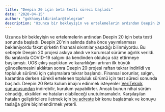 ```yaml
---
title: "Deepin 20 için beta testi süreci başladı"
date: "2020-04-15"
author: "gokhanyildirimlar@telegram"
description: "Uzunca bir bekleyişin ve ertelemelerin ardından Deepin 20 için beta testi sonunda başladı."
---
```


Uzunca bir bekleyişin ve ertelemelerin ardından Deepin 20 için beta testi sonunda başladı. Deepin 20'nin aslında daha önce yayımlanması bekleniyordu fakat şirketin finansal sıkıntılar yaşadığı bilinmiyordu. Bu sebeple Deepin 20 projesi askıya alındı ve kurumsal sürüme ağırlık verildi. Bu sıralarda COVID-19 salgını da kendinden oldukça söz ettirmeye başlamıştı.
UOS çıkış yaptıktan ve kararlılığını artıran ilk büyük güncellemesini aldıktan sonra Deepin 20 projesi raftan tekrar indirildi ve topluluk sürümü için çalışmalara tekrar başlandı. Finansal sorunlar, salgın, karantina derken sürekli ertelenen topluluk sürümü için test süreci sonunda başladı. Deepin 20 Beta kulum imajını edinmek isteyenler [VeriTeknik sunucusundan](http://mirror.veriteknik.net.tr/deepin-cd/20Beta/) indirebilir, kurulum yapabilirler. Ancak bunun nihai sürüm olmadığı, eksikleri ve hataları olabileceği unutulmamalıdır. Karşılaşılan hataları geliştiricilere iletmek için [bu adreste](https://github.com/linuxdeepin/developer-center/issues) bir konu başlatmak ve konuyu taslağa göre biçimlendirmek yeterli.
